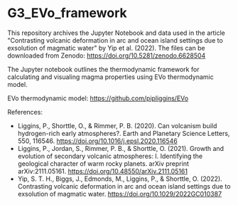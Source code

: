 # G3_EVo_framework
This repository archives the Jupyter Notebook and data used in the article "Contrasting volcanic deformation in arc and ocean island settings due to exsolution of magmatic water" by Yip et al. (2022). The files can be downloaded from Zenodo: https://doi.org/10.5281/zenodo.6628504

The Jupyter notebook outlines the thermodynamic framework for calculating and visualing magma properties using EVo thermodynamic model. 

EVo thermodynamic model: https://github.com/pipliggins/EVo

References:

- Liggins, P., Shorttle, O., & Rimmer, P. B. (2020). Can volcanism build hydrogen-rich early atmospheres?. Earth and Planetary Science Letters, 550, 116546. https://doi.org/10.1016/j.epsl.2020.116546
- Liggins, P., Jordan, S., Rimmer, P. B., & Shorttle, O. (2021). Growth and evolution of secondary volcanic atmospheres: I. Identifying the geological character of warm rocky planets. arXiv preprint arXiv:2111.05161. https://doi.org/10.48550/arXiv.2111.05161
- Yip, S. T. H., Biggs, J., Edmonds, M., Liggins, P., & Shorttle, O. (2022). Contrasting volcanic deformation in arc and ocean island settings due to exsolution of magmatic water. https://doi.org/10.1029/2022GC010387
